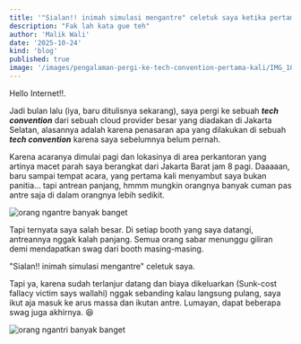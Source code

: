 ```yaml
---
title: '"Sialan!! inimah simulasi mengantre" celetuk saya ketika pertama kali datang ke sebuah tech convention'
description: "Fak lah kata gue teh"
author: 'Malik Wali'
date: '2025-10-24'
kind: 'blog'
published: true
image: '/images/pengalaman-pergi-ke-tech-convention-pertama-kali/IMG_1094.jpg'
---
```

<script>
  import { base } from '$app/paths';
</script>

Hello Internet!!.

Jadi bulan lalu (iya, baru ditulisnya sekarang), saya pergi ke sebuah ***tech convention*** dari sebuah cloud provider besar yang diadakan di Jakarta Selatan, alasannya adalah karena penasaran apa yang dilakukan di sebuah ***tech convention*** karena saya sebelumnya belum pernah.

Karena acaranya dimulai pagi dan lokasinya di area perkantoran yang artinya macet parah saya berangkat dari Jakarta Barat jam 8 pagi. Daaaaan, baru sampai tempat acara, yang pertama kali menyambut saya bukan panitia... tapi antrean panjang, hmmm mungkin orangnya banyak cuman pas antre saja di dalam orangnya lebih sedikit.

<img src="{base}/images/pengalaman-pergi-ke-tech-convention-pertama-kali/IMG_1080.jpg" alt="orang ngantre banyak banget" />

Tapi ternyata saya salah besar. Di setiap booth yang saya datangi, antreannya nggak kalah panjang. Semua orang sabar menunggu giliran demi mendapatkan swag dari booth masing-masing.

"Sialan!! inimah simulasi mengantre" celetuk saya.

Tapi ya, karena sudah terlanjur datang dan biaya dikeluarkan (Sunk-cost fallacy victim says wallahi) nggak sebanding kalau langsung pulang, saya ikut aja masuk ke arus massa dan ikutan antre. Lumayan, dapat beberapa swag juga akhirnya. 😆

<img src="{base}/images/pengalaman-pergi-ke-tech-convention-pertama-kali/IMG_1578.jpg" alt="orang ngantri banyak banget" />
